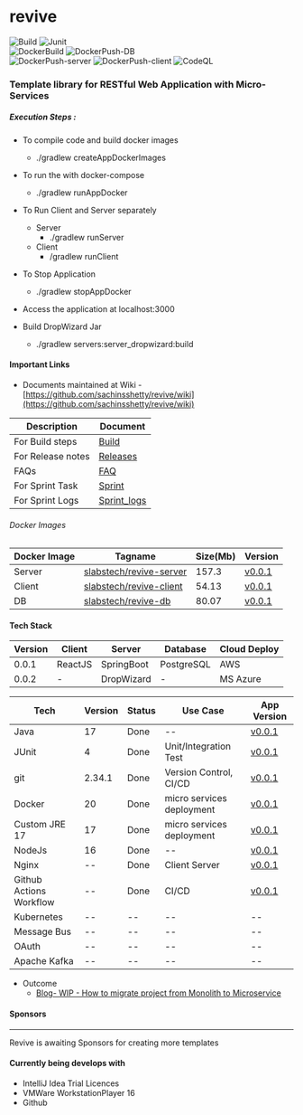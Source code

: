 # revive
 
![Build](https://github.com/sachinsshetty/revive/actions/workflows/all_branch.yml/badge.svg) 
![Junit](https://github.com/sachinsshetty/revive/actions/workflows/test_unit_integration.yml/badge.svg)   
![DockerBuild](https://github.com/sachinsshetty/revive/actions/workflows/build_docker.yml/badge.svg)
![DockerPush-DB](https://github.com/sachinsshetty/revive/actions/workflows/push_docker_db.yml/badge.svg)  
![DockerPush-server](https://github.com/sachinsshetty/revive/actions/workflows/push_docker_server.yml/badge.svg)
![DockerPush-client](https://github.com/sachinsshetty/revive/actions/workflows/push_docker_client.yml/badge.svg)
![CodeQL](https://github.com/sachinsshetty/revive/actions/workflows/codeql-analysis.yml/badge.svg)


### Template library for RESTful Web Application with Micro-Services 

##### Execution Steps :
  * To compile code and build docker images
    * ./gradlew createAppDockerImages

  * To run the with docker-compose 
    * ./gradlew runAppDocker
  * To Run Client and Server separately
    * Server
      * ./gradlew runServer
    * Client
      * /gradlew runClient
  * To Stop Application
    * ./gradlew stopAppDocker

  * Access the application at localhost:3000

  * Build DropWizard Jar
    * ./gradlew servers:server_dropwizard:build
      
#### Important Links
* Documents maintained at Wiki - [https://github.com/sachinsshetty/revive/wiki](https://github.com/sachinsshetty/revive/wiki)

| Description                                                                   | Document                                                             |
|-------------------------------------------------------------------------------|----------------------------------------------------------------------|
| For Build steps                                                               | [Build](https://github.com/sachinsshetty/revive/wiki/Build)          |
| For Release notes                                                             | [Releases](https://github.com/sachinsshetty/revive/wiki/Release)     |
| FAQs | [FAQ](https://github.com/sachinsshetty/revive/wiki/Project-Demo-Revive) |
| For Sprint Task                                                               | [Sprint](https://github.com/sachinsshetty/revive/wiki/Sprint)        |
| For Sprint Logs                                                               | [Sprint_logs](https://github.com/sachinsshetty/revive/wiki/Sprint-Logs) |


###### Docker Images

| Docker Image | Tagname | Size(Mb) | Version                                                               |
|---|---|---|-----------------------------------------------------------------------|
| Server | [slabstech/revive-server](https://hub.docker.com/r/slabstech/revive-server) | 157.3 | [v0.0.1](https://github.com/sachinsshetty/revive/releases/tag/v0.0.1) |
| Client | [slabstech/revive-client](https://hub.docker.com/r/slabstech/revive-client) | 54.13 | [v0.0.1](https://github.com/sachinsshetty/revive/releases/tag/v0.0.1) |
| DB | [slabstech/revive-db](https://hub.docker.com/r/slabstech/revive-db) | 80.07 | [v0.0.1](https://github.com/sachinsshetty/revive/releases/tag/v0.0.1) |

#### Tech Stack

| Version | Client  | Server     | Database   | Cloud Deploy | 
|---------|---------|------------|------------|--------------|
| 0.0.1   | ReactJS | SpringBoot | PostgreSQL | AWS          |
| 0.0.2   | -       | DropWizard | -          | MS Azure     |



|Tech | Version | Status | Use Case | App Version |
  |---------|--------|---|---|---|
  | Java | 17      | Done   |-- | [v0.0.1](https://github.com/sachinsshetty/revive/releases/tag/v0.0.1) |
  | JUnit | 4       | Done | Unit/Integration Test | [v0.0.1](https://github.com/sachinsshetty/revive/releases/tag/v0.0.1) |
  | git | 2.34.1  | Done | Version Control, CI/CD | [v0.0.1](https://github.com/sachinsshetty/revive/releases/tag/v0.0.1)|
  | Docker | 20      | Done | micro services deployment | [v0.0.1](https://github.com/sachinsshetty/revive/releases/tag/v0.0.1) |
  | Custom JRE 17 | 17      | Done | micro services deployment | [v0.0.1](https://github.com/sachinsshetty/revive/releases/tag/v0.0.1) |
  | NodeJs | 16      | Done |-- | [v0.0.1](https://github.com/sachinsshetty/revive/releases/tag/v0.0.1) |
  | Nginx | --      | Done | Client Server | [v0.0.1](https://github.com/sachinsshetty/revive/releases/tag/v0.0.1) |
  | Github Actions Workflow | --      | Done | CI/CD | [v0.0.1](https://github.com/sachinsshetty/revive/releases/tag/v0.0.1) |
  | Kubernetes | --      | -- | -- |-- |
  | Message Bus| --      |-- |-- |-- |
  | OAuth | --      | -- |-- |-- |
  | Apache Kafka | --      | -- |-- |-- |

* Outcome
  * [Blog- WIP - How to migrate project from Monolith to Microservice](https://slabstech.github.io/blog/monolith-microservice/)

#### Sponsors
--------

Revive is awaiting Sponsors for creating more templates


#### Currently being develops with 

* IntelliJ Idea Trial Licences
* VMWare WorkstationPlayer 16
* Github

